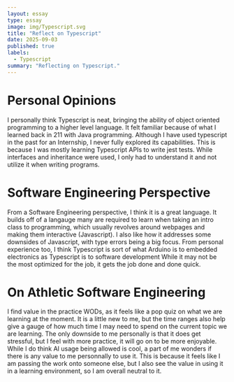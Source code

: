 ```yaml
---
layout: essay
type: essay
image: img/Typescript.svg
title: "Reflect on Typescript"
date: 2025-09-03
published: true
labels:
  - Typescript
summary: "Reflecting on Typescript."
---
```


# Personal Opinions
I personally think Typescript is neat, bringing the ability of object oriented programming to a higher level language. It felt familiar because of what I learned back in 211 with Java programming. Although I have used typescript in the past for an Internship, I never fully explored its capabilities. This is because I was mostly learning Typescript APIs to write jest tests. While interfaces and inheritance were used, I only had to understand it and not utilize it when writing programs. 

# Software Engineering Perspective
From a Software Engineering perspective, I think it is a great language. It builds off of a langauge many are required to learn when taking an intro class to programming, which usually revolves around webpages and making them interactive (Javascript). I also like how it addresses some downsides of Javascript, with type errors being a big focus. From personal experience too, I think Typescript is sort of what Arduino is to embedded electronics as Typescript is to software development While it may not be the most optimized for the job, it gets the job done and done quick. 

# On Athletic Software Engineering
I find value in the practice WODs, as it feels like a pop quiz on what we are learning at the moment. It is a little new to me, but the time ranges also help give a gauge of how much time I may need to spend on the current topic we are learning. The only downside to me personally is that it does get stressful, but I feel with more practice, it will go on to be more enjoyable. While I do think AI usage being allowed is cool, a part of me wonders if there is any value to me personnally to use it. This is because it feels like I am passing the work onto someone else, but I also see the value in using it in a learning environment, so I am overall neutral to it.

